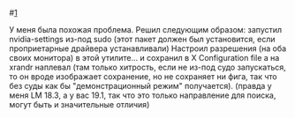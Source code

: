#[1](https://www.linuxmint.com.ru/viewtopic.php?t=4183)

У меня была похожая проблема.
Решил следующим образом: запустил nvidia-settings из-под sudo (этот пакет должен был установится, если проприетарные драйвера устанавливали)
Настроил разрешения (на оба своих монитора) в этой утилите...
и сохранил в X Configuration file
а на xrandr наплевал
(там только хитрость, если не из-под судо запускаться, то он вроде изображает сохранение, но не сохраняет ни фига, так что без суды как бы "демонстрационный режим" получается).
(правда у меня LM 18.3, а у вас 19.1, так что это только направление для поиска, могут быть и значительные отличия)